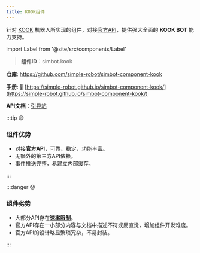 ```yaml
---
title: KOOK组件
---
```


针对 [KOOK](https://www.kookapp.cn/) 机器人所实现的组件，对接[官方API](https://developer.kookapp.cn/doc/reference)，提供强大全面的 **KOOK BOT** 能力支持。

import Label from '@site/src/components/Label'

> **组件ID**：<Label>simbot.kook</Label>

**仓库**: <a class="bi-github" href="https://github.com/simple-robot/simbot-component-kook"> https://github.com/simple-robot/simbot-component-kook</a>

**手册**: 📖 [https://simple-robot.github.io/simbot-component-kook/](https://simple-robot.github.io/simbot-component-kook/)

**API文档**：[引导站](https://docs.simbot.forte.love/)


:::tip 😊

### 组件优势

- 对接**官方API**，可靠、稳定，功能丰富。
- 无额外的第三方API依赖。
- 事件推送完整，易建立内部缓存。

:::

:::danger 😟

### 组件劣势

- 大部分API存在[**速率限制**](https://developer.kookapp.cn/doc/rate-limit)。
- 官方API存在一小部分内容与文档中描述不符或反直觉，增加组件开发难度。
- 官方API的设计略显繁琐冗杂，不易封装。

:::
